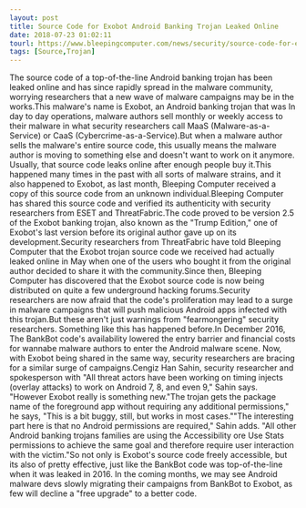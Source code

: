 ```yaml
---
layout: post
title: Source Code for Exobot Android Banking Trojan Leaked Online
date: 2018-07-23 01:02:11
tourl: https://www.bleepingcomputer.com/news/security/source-code-for-exobot-android-banking-trojan-leaked-online/
tags: [Source,Trojan]
---
```

The source code of a top-of-the-line Android banking trojan has been leaked online and has since rapidly spread in the malware community, worrying researchers that a new wave of malware campaigns may be in the works.This malware's name is Exobot, an Android banking trojan that was In day to day operations, malware authors sell monthly or weekly access to their malware in what security researchers call MaaS (Malware-as-a-Service) or CaaS (Cybercrime-as-a-Service).But when a malware author sells the malware's entire source code, this usually means the malware author is moving to something else and doesn't want to work on it anymore. Usually, that source code leaks online after enough people buy it.This happened many times in the past with all sorts of malware strains, and it also happened to Exobot, as last month, Bleeping Computer received a copy of this source code from an unknown individual.Bleeping Computer has shared this source code and verified its authenticity with security researchers from ESET and ThreatFabric.The code proved to be version 2.5 of the Exobot banking trojan, also known as the "Trump Edition," one of Exobot's last version before its original author gave up on its development.Security researchers from ThreatFabric have told Bleeping Computer that the Exobot trojan source code we received had actually leaked online in May when one of the users who bought it from the original author decided to share it with the community.Since then, Bleeping Computer has discovered that the Exobot source code is now being distributed on quite a few underground hacking forums.Security researchers are now afraid that the code's proliferation may lead to a surge in malware campaigns that will push malicious Android apps infected with this trojan.But these aren't just warnings from "fearmongering" security researchers. Something like this has happened before.In December 2016, The BankBot code's availability lowered the entry barrier and financial costs for wannabe malware authors to enter the Android malware scene. Now, with Exobot being shared in the same way, security researchers are bracing for a similar surge of campaigns.Cengiz Han Sahin, security researcher and spokesperson with "All threat actors have been working on timing injects (overlay attacks) to work on Android 7, 8, and even 9," Sahin says. "However Exobot really is something new."The trojan gets the package name of the foreground app without requiring any additional permissions," he says, "This is a bit buggy, still, but works in most cases.""The interesting part here is that no Android permissions are required," Sahin adds. "All other Android banking trojans families are using the Accessibility ore Use Stats permissions to achieve the same goal and therefore require user interaction with the victim."So not only is Exobot's source code freely accessible, but its also of pretty effective, just like the BankBot code was top-of-the-line when it was leaked in 2016. In the coming months, we may see Android malware devs slowly migrating their campaigns from BankBot to Exobot, as few will decline a "free upgrade" to a better code.
